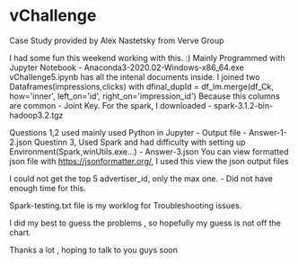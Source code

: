 # vChallenge
Case Study provided by Alex Nastetsky from Verve Group

I had some fun this weekend working with this. :)
Mainly Programmed with Jupyter Notebook - Anaconda3-2020.02-Windows-x86_64.exe
vChallenge5.ipynb has all the intenal documents inside.
I joined two Dataframes(impressions,clicks) with dfinal_dupId = df_Im.merge(df_Ck, how='inner', left_on='id', right_on='impression_id') 
Because this columns are common - Joint Key.
For the spark, I downloaded - spark-3.1.2-bin-hadoop3.2.tgz

Questions 1,2 used mainly used Python in Jupyter - Output file - Answer-1-2.json
Questinn 3, Used Spark and had difficulty with setting up Environment(Spark,winUtils.exe...) - Answer-3.json
You can view formatted json file with https://jsonformatter.org/, I used this view the json output files 

I could not get the top 5 advertiser_id, only the max one. - Did not have enough time for this. 

Spark-testing.txt file is my worklog for Troubleshooting issues.

I did my best to guess the problems , so hopefully my guess is not off the chart.

Thanks a lot , hoping to talk to you guys soon


